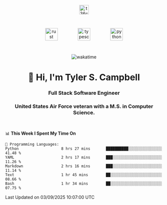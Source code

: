 <p align="center">
<a href="https://www.linkedin.com/in/t36campbell" target="blank"><img align="center" src="https://ik.imagekit.io/t36campbell/Portfolio/linkedin.png.original_m8bbGgPh6.png" alt="t36campbell" height="30" width="30" /></a>
</p>
<p align="center">
    <img src="https://rustacean.net/assets/rustacean-orig-noshadow.svg" alt="rust" width="40" height="40" style="margin: 6%;" />
    <img src="https://cdn.worldvectorlogo.com/logos/typescript.svg" alt="typescript" width="40" height="40" style="margin: 6%;" />
    <img src="https://cdn.worldvectorlogo.com/logos/python-5.svg" alt="python" width="40" height="40" style="margin: 6%;" />
</p>
<div align="center">
  
  ![wakatime](https://wakatime.com/badge/user/738aac7f-8868-4bc3-a1df-4c36703ee4b6.svg)
  
</div>

<h1 align="center">👋 Hi, I'm Tyler S. Campbell</h1>
<h3 align="center">Full Stack Software Engineer</h3>
<h3 align="center">United States Air Force veteran with a M.S. in Computer Science.</h3>
<br>

<!--START_SECTION:waka-->
📊 **This Week I Spent My Time On** 

```text
💬 Programming Languages: 
Python                   8 hrs 27 mins       ██████████░░░░░░░░░░░░░░░   41.48 % 
YAML                     2 hrs 17 mins       ███░░░░░░░░░░░░░░░░░░░░░░   11.26 % 
Markdown                 2 hrs 16 mins       ███░░░░░░░░░░░░░░░░░░░░░░   11.14 % 
Text                     1 hr 45 mins        ██░░░░░░░░░░░░░░░░░░░░░░░   08.66 % 
Bash                     1 hr 34 mins        ██░░░░░░░░░░░░░░░░░░░░░░░   07.75 % 
```


 Last Updated on 03/09/2025 10:07:00 UTC
<!--END_SECTION:waka-->
